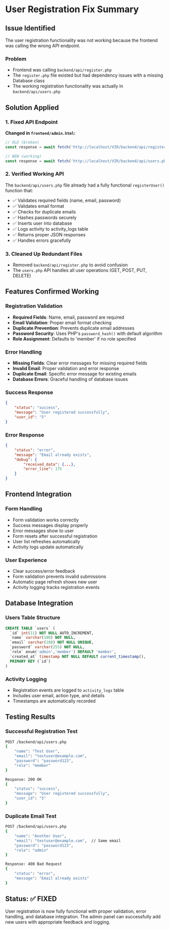 # User Registration Fix Summary

## Issue Identified
The user registration functionality was not working because the frontend was calling the wrong API endpoint.

### Problem
- Frontend was calling `backend/api/register.php`
- The `register.php` file existed but had dependency issues with a missing Database class
- The working registration functionality was actually in `backend/api/users.php`

## Solution Applied

### 1. Fixed API Endpoint
**Changed in `frontend/admin.html`:**
```javascript
// OLD (broken)
const response = await fetch('http://localhost/VIR/backend/api/register.php', {

// NEW (working)
const response = await fetch('http://localhost/VIR/backend/api/users.php', {
```

### 2. Verified Working API
The `backend/api/users.php` file already had a fully functional `registerUser()` function that:
- ✅ Validates required fields (name, email, password)
- ✅ Validates email format
- ✅ Checks for duplicate emails
- ✅ Hashes passwords securely
- ✅ Inserts user into database
- ✅ Logs activity to activity_logs table
- ✅ Returns proper JSON responses
- ✅ Handles errors gracefully

### 3. Cleaned Up Redundant Files
- Removed `backend/api/register.php` to avoid confusion
- The `users.php` API handles all user operations (GET, POST, PUT, DELETE)

## Features Confirmed Working

### Registration Validation
- **Required Fields**: Name, email, password are required
- **Email Validation**: Proper email format checking
- **Duplicate Prevention**: Prevents duplicate email addresses
- **Password Security**: Uses PHP's `password_hash()` with default algorithm
- **Role Assignment**: Defaults to 'member' if no role specified

### Error Handling
- **Missing Fields**: Clear error messages for missing required fields
- **Invalid Email**: Proper validation and error response
- **Duplicate Email**: Specific error message for existing emails
- **Database Errors**: Graceful handling of database issues

### Success Response
```json
{
    "status": "success",
    "message": "User registered successfully",
    "user_id": "5"
}
```

### Error Response
```json
{
    "status": "error",
    "message": "Email already exists",
    "debug": {
        "received_data": {...},
        "error_line": 175
    }
}
```

## Frontend Integration

### Form Handling
- Form validation works correctly
- Success messages display properly
- Error messages show to user
- Form resets after successful registration
- User list refreshes automatically
- Activity logs update automatically

### User Experience
- Clear success/error feedback
- Form validation prevents invalid submissions
- Automatic page refresh shows new user
- Activity logging tracks registration events

## Database Integration

### Users Table Structure
```sql
CREATE TABLE `users` (
  `id` int(11) NOT NULL AUTO_INCREMENT,
  `name` varchar(100) NOT NULL,
  `email` varchar(100) NOT NULL UNIQUE,
  `password` varchar(255) NOT NULL,
  `role` enum('admin','member') DEFAULT 'member',
  `created_at` timestamp NOT NULL DEFAULT current_timestamp(),
  PRIMARY KEY (`id`)
)
```

### Activity Logging
- Registration events are logged to `activity_logs` table
- Includes user email, action type, and details
- Timestamps are automatically recorded

## Testing Results

### Successful Registration Test
```bash
POST /backend/api/users.php
{
    "name": "Test User",
    "email": "testuser@example.com", 
    "password": "password123",
    "role": "member"
}

Response: 200 OK
{
    "status": "success",
    "message": "User registered successfully",
    "user_id": "5"
}
```

### Duplicate Email Test
```bash
POST /backend/api/users.php
{
    "name": "Another User",
    "email": "testuser@example.com",  // Same email
    "password": "password123",
    "role": "admin"
}

Response: 400 Bad Request
{
    "status": "error",
    "message": "Email already exists"
}
```

## Status: ✅ FIXED
User registration is now fully functional with proper validation, error handling, and database integration. The admin panel can successfully add new users with appropriate feedback and logging.